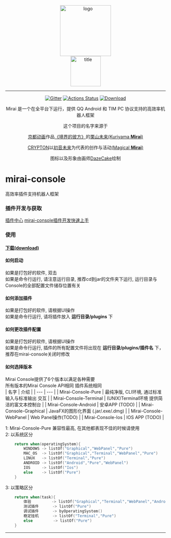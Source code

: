 <div align="center">
   <img width="160" src="http://img.mamoe.net/2020/02/16/a759783b42f72.png" alt="logo"></br>

   <img width="95" src="http://img.mamoe.net/2020/02/16/c4aece361224d.png" alt="title">

----

[![Gitter](https://badges.gitter.im/mamoe/mirai.svg)](https://gitter.im/mamoe/mirai?utm_source=badge&utm_medium=badge&utm_campaign=pr-badge)
[![Actions Status](https://github.com/mamoe/mirai/workflows/CI/badge.svg)](https://github.com/mamoe/mirai/actions)
[![Download](https://api.bintray.com/packages/him188moe/mirai/mirai-core/images/download.svg)](https://bintray.com/him188moe/mirai/mirai-core/)  

Mirai 是一个在全平台下运行，提供 QQ Android 和 TIM PC 协议支持的高效率机器人框架

这个项目的名字来源于
     <p><a href = "http://www.kyotoanimation.co.jp/">京都动画</a>作品<a href = "https://www.bilibili.com/bangumi/media/md3365/?from=search&seid=14448313700764690387">《境界的彼方》</a>的<a href = "https://zh.moegirl.org/zh-hans/%E6%A0%97%E5%B1%B1%E6%9C%AA%E6%9D%A5">栗山未来(Kuriyama <b>Mirai</b>)</a></p>
     <p><a href = "https://www.crypton.co.jp/">CRYPTON</a>以<a href = "https://www.crypton.co.jp/miku_eng">初音未来</a>为代表的创作与活动<a href = "https://magicalmirai.com/2019/index_en.html">(Magical <b>Mirai</b>)</a></p>
图标以及形象由画师<a href = "">DazeCake</a>绘制
</div>

# mirai-console 
高效率插件支持机器人框架

### 插件开发与获取
[插件中心](https://github.com/mamoe/mirai-plugins) 
[mirai-console插件开发快速上手](PluginDocs/ToStart.MD) 

### 使用
#### [下载(download)](https://github.com/mamoe/mirai-console/releases)
#### 如何启动
如果是打包好的软件, 双击<br>
如果是命令行运行, 请注意运行目录, 推荐cd到jar的文件夹下运行, 运行目录与Console的全部配置文件储存位置有关
#### 如何添加插件
如果是打包好的软件, 请根据UI操作<br>
如果是命令行运行, 请将插件放入 **运行目录/plugins** 下
#### 如何更改插件配置
如果是打包好的软件, 请根据UI操作<br>
如果是命令行运行, 插件的所有配置文件将出现在 **运行目录/plugins/插件名** 下，推荐在mirai-console关闭时修改
#### 如何选择版本
Mirai Console提供了6个版本以满足各种需要<br>
所有版本的Mirai Console API相同 插件系统相同<br>
|  名字    | 介绍 |
| --- | --- |
| Mirai-Console-Pure  |  最纯净版, CLI环境, 通过标准输入与标准输出 交互 |
| Mirai-Console-Terminal  |  (UNIX)Terminal环境 提供简洁的富文本控制台 |
| Mirai-Console-Android   |  安卓APP (TODO) |
| Mirai-Console-Graphical  |  JavaFX的图形化界面 (.jar/.exe/.dmg) |
| Mirai-Console-WebPanel  |   Web Panel操作(TODO) |
| Mirai-Console-Ios   |  IOS APP (TODO) |

1:  Mirai-Console-Pure 兼容性最高, 在其他都表现不佳的时候请使用</br>
2:  以系统区分
```kotlin
    return when(operatingSystem){
        WINDOWS -> listOf("Graphical","WebPanel","Pure")
        MAC_OS  -> listOf("Graphical","Terminal","WebPanel","Pure") 
        LINUX   -> listOf("Terminal","Pure")
        ANDROID -> listOf("Android","Pure","WebPanel") 
        IOS     -> listOf("Ios") 
        else    -> listOf("Pure") 
    }      
```
3: 以策略区分
```kotlin
    return when(task){
        体验         -> listOf("Graphical","Terminal","WebPanel","Android","Pure")
        测试插件      -> listOf("Pure") 
        调试插件      -> byOperatingSystem() 
        稳定挂机      -> listOf("Terminal","Pure") 
        else         -> listOf("Pure") 
    }      
``` 
----

